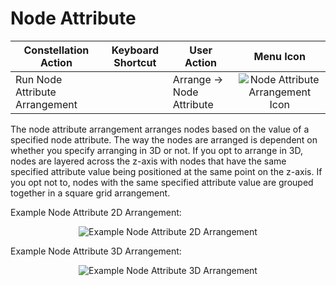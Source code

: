 # Node Attribute

<table class="table table-stiped">
<thead>
<tr class="header">
<th>Constellation Action</th>
<th>Keyboard Shortcut</th>
<th>User Action</th>
<th style="text-align: center;">Menu Icon</th>
</tr>
</thead>
<tbody>
<tr class="odd">
<td>Run Node Attribute Arrangement</td>
<td></td>
<td>Arrange -&gt; Node Attribute</td>
<td style="text-align: center;"><img src="../constellation/CoreArrangementPlugins/src/au/gov/asd/tac/constellation/plugins/arrangements/docs/resources/arrangeByNode.png" alt="Node Attribute Arrangement Icon" /></td>
</tr>
</tbody>
</table>

The node attribute arrangement arranges nodes based on the value of a
specified node attribute. The way the nodes are arranged is dependent on
whether you specify arranging in 3D or not. If you opt to arrange in 3D,
nodes are layered across the z-axis with nodes that have the same
specified attribute value being positioned at the same point on the
z-axis. If you opt not to, nodes with the same specified attribute value
are grouped together in a square grid arrangement.

Example Node Attribute 2D Arrangement:

<div style="text-align: center">

<img src="../constellation/CoreArrangementPlugins/src/au/gov/asd/tac/constellation/plugins/arrangements/docs/resources/NodeAttribute2DArrangement.png" alt="Example Node Attribute 2D
Arrangement" />

</div>

Example Node Attribute 3D Arrangement:

<div style="text-align: center">

<img src="../constellation/CoreArrangementPlugins/src/au/gov/asd/tac/constellation/plugins/arrangements/docs/resources/NodeAttribute3DArrangement.png" alt="Example Node Attribute 3D
Arrangement" />

</div>
